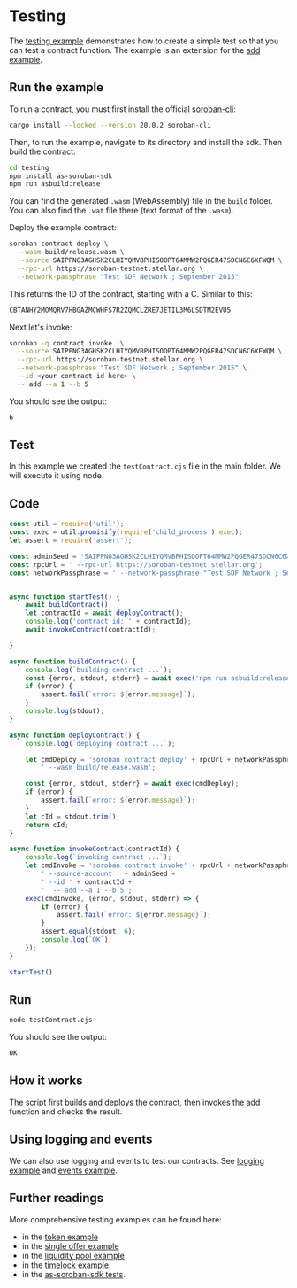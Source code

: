 # Testing

The [testing example](https://github.com/Soneso/as-soroban-examples/tree/main/testing) demonstrates how to create a simple test so that you can test a contract function. The example is an extension for the [add example](https://github.com/Soneso/as-soroban-examples/tree/main/add).


## Run the example

To run a contract, you must first install the official [soroban-cli](https://soroban.stellar.org/docs/getting-started/setup):

```sh
cargo install --locked --version 20.0.2 soroban-cli
```

Then, to run the example, navigate to its directory and install the sdk. Then build the contract:

```sh
cd testing
npm install as-soroban-sdk
npm run asbuild:release
```

You can find the generated `.wasm` (WebAssembly) file in the ```build``` folder. You can also find the `.wat` file there (text format of the `.wasm`).

Deploy the example contract:

```sh
soroban contract deploy \
  --wasm build/release.wasm \
  --source SAIPPNG3AGHSK2CLHIYQMVBPHISOOPT64MMW2PQGER47SDCN6C6XFWQM \
  --rpc-url https://soroban-testnet.stellar.org \
  --network-passphrase "Test SDF Network ; September 2015"
```

This returns the ID of the contract, starting with a C. Similar to this:

```sh
CBTANHY2MOMQRV7HBGAZMCWHFS7R2ZQMCLZRE7JETIL3M6LSDTM2EVU5
```

Next let's invoke:

```sh
soroban -q contract invoke  \
  --source SAIPPNG3AGHSK2CLHIYQMVBPHISOOPT64MMW2PQGER47SDCN6C6XFWQM \
  --rpc-url https://soroban-testnet.stellar.org \
  --network-passphrase "Test SDF Network ; September 2015" \
  --id <your contract id here> \
  -- add --a 1 --b 5
```

You should see the output:
```sh
6
```

## Test

In this example we created the `testContract.cjs` file in the main folder. We will execute it using node. 

## Code

```javascript
const util = require('util');
const exec = util.promisify(require('child_process').exec);
let assert = require('assert');

const adminSeed = 'SAIPPNG3AGHSK2CLHIYQMVBPHISOOPT64MMW2PQGER47SDCN6C6XFWQM';
const rpcUrl = ' --rpc-url https://soroban-testnet.stellar.org';
const networkPassphrase = ' --network-passphrase "Test SDF Network ; September 2015"';


async function startTest() {
    await buildContract();
    let contractId = await deployContract();
    console.log('contract id: ' + contractId);
    await invokeContract(contractId);

}

async function buildContract() {
    console.log(`building contract ...`);
    const {error, stdout, stderr} = await exec('npm run asbuild:release');
    if (error) {
        assert.fail(`error: ${error.message}`);
    }
    console.log(stdout);
}

async function deployContract() {
    console.log(`deploying contract ...`);

    let cmdDeploy = 'soroban contract deploy' + rpcUrl + networkPassphrase +
        ' --wasm build/release.wasm';

    const {error, stdout, stderr} = await exec(cmdDeploy);
    if (error) {
        assert.fail(`error: ${error.message}`);
    }
    let cId = stdout.trim();
    return cId;
}

async function invokeContract(contractId) {
    console.log(`invoking contract ...`);
    let cmdInvoke = 'soroban contract invoke' + rpcUrl + networkPassphrase +
        ' --source-account ' + adminSeed +
        ' --id ' + contractId +
        '  -- add --a 1 --b 5';
    exec(cmdInvoke, (error, stdout, stderr) => {
        if (error) {
            assert.fail(`error: ${error.message}`);
        }
        assert.equal(stdout, 6);
        console.log(`OK`);
    });
}

startTest()
```


## Run

```sh
node testContract.cjs
```

You should see the output:
```sh
OK
```

## How it works

The script first builds and deploys the contract, then invokes the add function and checks the result.

## Using logging and events

We can also use logging and events to test our contracts. See [logging example](https://github.com/Soneso/as-soroban-examples/tree/main/logging) and [events example](https://github.com/Soneso/as-soroban-examples/blob/main/contract_events/README.md). 

## Further readings

More comprehensive testing examples can be found here:
- in the [token example](https://github.com/Soneso/as-soroban-examples/tree/main/token)
- in the [single offer example](https://github.com/Soneso/as-soroban-examples/tree/main/single_offer)
- in the [liquidity pool example](https://github.com/Soneso/as-soroban-examples/tree/main/liquidity_pool)
- in the [timelock example](https://github.com/Soneso/as-soroban-examples/tree/main/timelock)
- in the [as-soroban-sdk tests](https://github.com/Soneso/as-soroban-sdk/blob/main/test.cjs).
